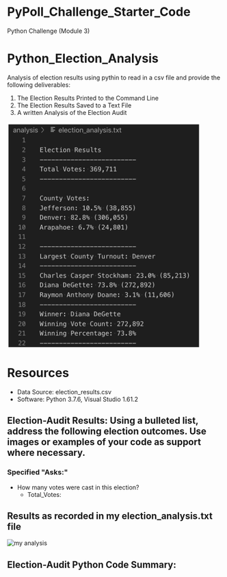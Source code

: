 # PyPoll_Challenge_Starter_Code
Python Challenge (Module 3)

# Python_Election_Analysis
Analysis of election results using pythin to read in a csv file and provide the following deliverables:
 1. The Election Results Printed to the Command Line
 2. The Election Results Saved to a Text File
 3. A written Analysis of the Election Audit

![Expected Output](./Images/Data-Module-3-Challenge.png)

# Resources
* Data Source: election_results.csv
* Software: Python 3.7.6, Visual Studio 1.61.2

## Election-Audit Results: Using a bulleted list, address the following election outcomes. Use images or examples of your code as support where necessary.

### Specified "Asks:"
* How many votes were cast in this election?
    - Total_Votes: 

## Results as recorded in my election_analysis.txt file
![my analysis]()

## Election-Audit Python Code Summary: 